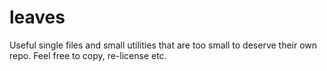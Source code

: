 leaves
======

Useful single files and small utilities that are too small to deserve their own repo. Feel free to copy, re-license etc.
